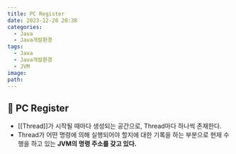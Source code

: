 ```yaml
---
title: PC Register
date: 2023-12-28 20:38
categories:
  - Java
  - Java개발환경
tags:
  - Java
  - Java개발환경
  - JVM
image: 
path:
---
```


## 🌈 PC Register
- [[Thread]]가 시작될 때마다 생성되는 공간으로, Thread마다 하나씩 존재한다.
- Thread가 어떤 명령에 의해 실행되어야 할지에 대한 기록을 하는 부분으로 현재 수행을 하고 있는 **JVM의 명령 주소를 갖고 있다.**